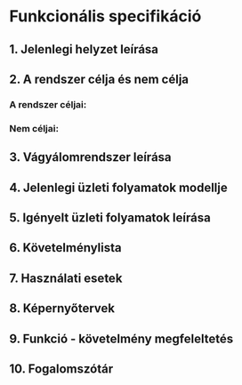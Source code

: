 # Funkcionális specifikáció

## 1. Jelenlegi helyzet leírása

## 2. A rendszer célja és nem célja

### A rendszer céljai:

### Nem céljai:

## 3. Vágyálomrendszer leírása

## 4. Jelenlegi üzleti folyamatok modellje

## 5. Igényelt üzleti folyamatok leírása

## 6. Követelménylista

## 7. Használati esetek

## 8. Képernyőtervek

## 9. Funkció - követelmény megfeleltetés

## 10. Fogalomszótár
